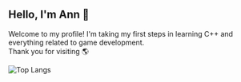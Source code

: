 ## Hello, I'm Ann 👋

Welcome to my profile! I'm taking my first steps in learning C++ and everything related to game development.  
Thank you for visiting 🌎

![Top Langs](https://github-readme-stats.vercel.app/api/top-langs/?username=raydtutto&layout=compact)
